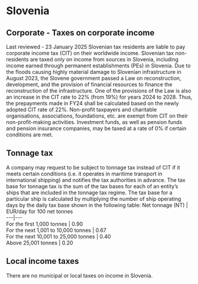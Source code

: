 # Slovenia
## Corporate - Taxes on corporate income
Last reviewed - 23 January 2025
Slovenian tax residents are liable to pay corporate income tax (CIT) on their worldwide income. Slovenian tax non-residents are taxed only on income from sources in Slovenia, including income earned through permanent establishments (PEs) in Slovenia.
Due to the floods causing highly material damage to Slovenian infrastructure in August 2023, the Slovene government passed a Law on reconstruction, development, and the provision of financial resources to finance the reconstruction of the infrastructure. One of the provisions of the Law is also an increase in the CIT rate to 22% (from 19%) for years 2024 to 2028. Thus, the prepayments made in FY24 shall be calculated based on the newly adopted CIT rate of 22%.
Non-profit taxpayers and charitable organisations, associations, foundations, etc. are exempt from CIT on their non-profit-making activities.
Investment funds, as well as pension funds and pension insurance companies, may be taxed at a rate of 0% if certain conditions are met.
## Tonnage tax
A company may request to be subject to tonnage tax instead of CIT if it meets certain conditions (i.e. it operates in maritime transport in international shipping) and notifies the tax authorities in advance.
The tax base for tonnage tax is the sum of the tax bases for each of an entity’s ships that are included in the tonnage tax regime. The tax base for a particular ship is calculated by multiplying the number of ship operating days by the daily tax base shown in the following table:
Net tonnage (NT) | EUR/day for 100 net tonnes  
---|---  
For the first 1,000 tonnes | 0.90  
For the next 1,001 to 10,000 tonnes | 0.67  
For the next 10,001 to 25,000 tonnes | 0.40  
Above 25,001 tonnes | 0.20  
## Local income taxes
There are no municipal or local taxes on income in Slovenia.
